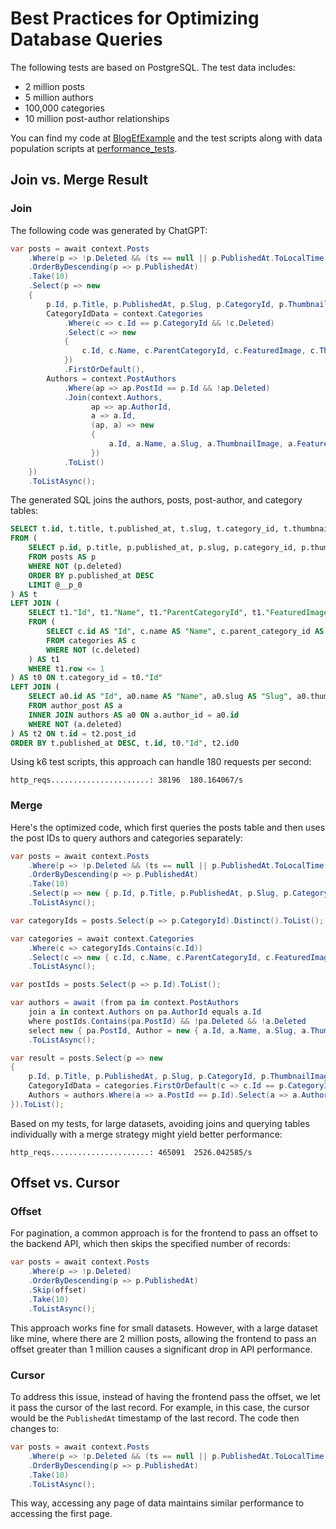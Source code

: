 # Best Practices for Optimizing Database Queries

The following tests are based on PostgreSQL. The test data includes:
- 2 million posts
- 5 million authors
- 100,000 categories
- 10 million post-author relationships

You can find my code at [BlogEfExample](https://github.com/fluent-cms/fluent-cms/tree/main/examples/BlogEfExample) and the test scripts along with data population scripts at [performance_tests](https://github.com/fluent-cms/fluent-cms/tree/main/performance_tests).

## Join vs. Merge Result

### Join

The following code was generated by ChatGPT:

```csharp
var posts = await context.Posts
    .Where(p => !p.Deleted && (ts == null || p.PublishedAt.ToLocalTime() < ts))
    .OrderByDescending(p => p.PublishedAt)
    .Take(10)
    .Select(p => new
    {
        p.Id, p.Title, p.PublishedAt, p.Slug, p.CategoryId, p.ThumbnailImage,
        CategoryIdData = context.Categories
            .Where(c => c.Id == p.CategoryId && !c.Deleted)
            .Select(c => new
            {
                c.Id, c.Name, c.ParentCategoryId, c.FeaturedImage, c.ThumbnailImage, c.CreatedAt, c.UpdatedAt, c.Slug
            })
            .FirstOrDefault(),
        Authors = context.PostAuthors
            .Where(ap => ap.PostId == p.Id && !ap.Deleted)
            .Join(context.Authors,
                  ap => ap.AuthorId,
                  a => a.Id,
                  (ap, a) => new
                  {
                      a.Id, a.Name, a.Slug, a.ThumbnailImage, a.FeaturedImage, a.CreatedAt, a.UpdatedAt
                  })
            .ToList()
    })
    .ToListAsync();
```

The generated SQL joins the authors, posts, post-author, and category tables:

```sql
SELECT t.id, t.title, t.published_at, t.slug, t.category_id, t.thumbnail_image, t0."Id", t2."Id", t2."Name", t2."Slug", t2."ThumbnailImage", t2."FeaturedImage", t2."CreatedAt", t2."UpdatedAt", t2.id0, t0."Name", t0."ParentCategoryId", t0."FeaturedImage", t0."ThumbnailImage", t0."CreatedAt", t0."UpdatedAt", t0."Slug", t0.c
FROM (
    SELECT p.id, p.title, p.published_at, p.slug, p.category_id, p.thumbnail_image
    FROM posts AS p
    WHERE NOT (p.deleted)
    ORDER BY p.published_at DESC
    LIMIT @__p_0
) AS t
LEFT JOIN (
    SELECT t1."Id", t1."Name", t1."ParentCategoryId", t1."FeaturedImage", t1."ThumbnailImage", t1."CreatedAt", t1."UpdatedAt", t1."Slug", t1.c
    FROM (
        SELECT c.id AS "Id", c.name AS "Name", c.parent_category_id AS "ParentCategoryId", c.featured_image AS "FeaturedImage", c.thumbnail_image AS "ThumbnailImage", c.created_at AS "CreatedAt", c.updated_at AS "UpdatedAt", c.slug AS "Slug", 1 AS c, ROW_NUMBER() OVER(PARTITION BY c.id ORDER BY c.id) AS row
        FROM categories AS c
        WHERE NOT (c.deleted)
    ) AS t1
    WHERE t1.row <= 1
) AS t0 ON t.category_id = t0."Id"
LEFT JOIN (
    SELECT a0.id AS "Id", a0.name AS "Name", a0.slug AS "Slug", a0.thumbnail_image AS "ThumbnailImage", a0.featured_image AS "FeaturedImage", a0.created_at AS "CreatedAt", a0.updated_at AS "UpdatedAt", a.id AS id0, a.post_id
    FROM author_post AS a
    INNER JOIN authors AS a0 ON a.author_id = a0.id
    WHERE NOT (a.deleted)
) AS t2 ON t.id = t2.post_id
ORDER BY t.published_at DESC, t.id, t0."Id", t2.id0
```

Using k6 test scripts, this approach can handle 180 requests per second:

```shell
http_reqs......................: 38196  180.164067/s
```

### Merge

Here's the optimized code, which first queries the posts table and then uses the post IDs to query authors and categories separately:

```csharp
var posts = await context.Posts
    .Where(p => !p.Deleted && (ts == null || p.PublishedAt.ToLocalTime() < ts))
    .OrderByDescending(p => p.PublishedAt)
    .Take(10)
    .Select(p => new { p.Id, p.Title, p.PublishedAt, p.Slug, p.CategoryId, p.ThumbnailImage })
    .ToListAsync();

var categoryIds = posts.Select(p => p.CategoryId).Distinct().ToList();

var categories = await context.Categories
    .Where(c => categoryIds.Contains(c.Id))
    .Select(c => new { c.Id, c.Name, c.ParentCategoryId, c.FeaturedImage, c.ThumbnailImage, c.CreatedAt, c.UpdatedAt, c.Slug })
    .ToListAsync();

var postIds = posts.Select(p => p.Id).ToList();

var authors = await (from pa in context.PostAuthors
    join a in context.Authors on pa.AuthorId equals a.Id
    where postIds.Contains(pa.PostId) && !pa.Deleted && !a.Deleted
    select new { pa.PostId, Author = new { a.Id, a.Name, a.Slug, a.ThumbnailImage, a.FeaturedImage, a.CreatedAt, a.UpdatedAt } })
    .ToListAsync();

var result = posts.Select(p => new
{
    p.Id, p.Title, p.PublishedAt, p.Slug, p.CategoryId, p.ThumbnailImage,
    CategoryIdData = categories.FirstOrDefault(c => c.Id == p.CategoryId),
    Authors = authors.Where(a => a.PostId == p.Id).Select(a => a.Author).ToList()
}).ToList();
```

Based on my tests, for large datasets, avoiding joins and querying tables individually with a merge strategy might yield better performance:

```shell
http_reqs......................: 465091  2526.042585/s
```

## Offset vs. Cursor

### Offset

For pagination, a common approach is for the frontend to pass an offset to the backend API, which then skips the specified number of records:

```csharp
var posts = await context.Posts
    .Where(p => !p.Deleted)
    .OrderByDescending(p => p.PublishedAt)
    .Skip(offset)
    .Take(10)
    .ToListAsync();
```

This approach works fine for small datasets. However, with a large dataset like mine, where there are 2 million posts, allowing the frontend to pass an offset greater than 1 million causes a significant drop in API performance.

### Cursor

To address this issue, instead of having the frontend pass the offset, we let it pass the cursor of the last record. For example, in this case, the cursor would be the `PublishedAt` timestamp of the last record. The code then changes to:

```csharp
var posts = await context.Posts
    .Where(p => !p.Deleted && (ts == null || p.PublishedAt.ToLocalTime() < ts))
    .OrderByDescending(p => p.PublishedAt)
    .Take(10)
    .ToListAsync();
```

This way, accessing any page of data maintains similar performance to accessing the first page.
